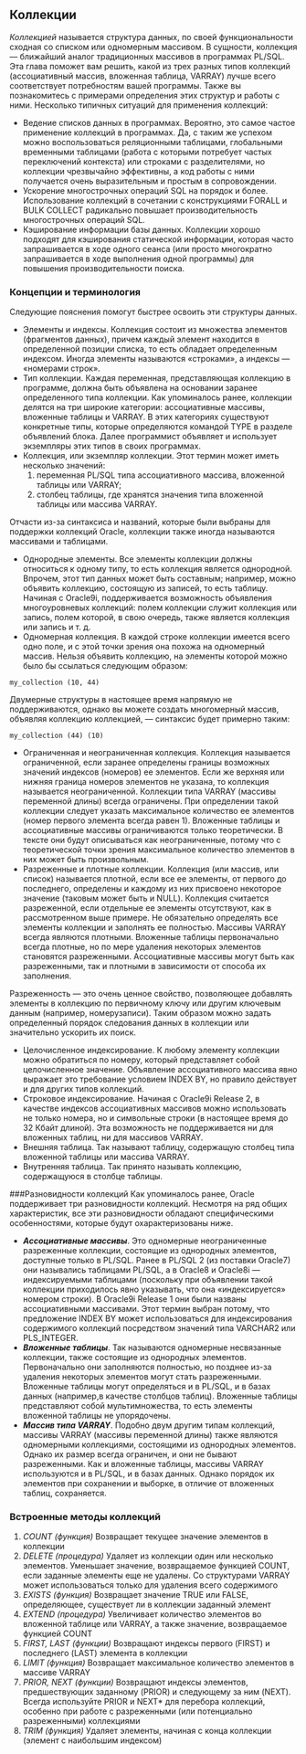 ## Коллекции

_Коллекцией_ называется структура данных, по своей функциональности сходная со списком или одномерным массивом. В сущности, коллекция — ближайший аналог традиционных массивов в программах PL/SQL. Эта глава поможет вам решить, какой из трех разных типов коллекций (ассоциативный массив, вложенная таблица, VARRAY) лучше всего соответствует потребностям вашей программы. Также вы познакомитесь с примерами определения этих структур и работы с ними.
Несколько типичных ситуаций для применения коллекций:
- Ведение списков данных в программах. Вероятно, это самое частое применение
коллекций в программах. Да, с таким же успехом можно воспользоваться реляционными таблицами, глобальными временными таблицами (работа с которыми потребует частых переключений контекста) или строками с разделителями, но коллекции чрезвычайно эффективны, а код работы с ними получается очень выразительным и простым в сопровождении.
- Ускорение многострочных операций SQL на порядок и более. Использование
коллекций в сочетании с конструкциями FORALL и BULK COLLECT радикально повышает производительность многострочных операций SQL.
- Кэширование информации базы данных. Коллекции хорошо подходят для кэширования статической информации, которая часто запрашивается в ходе одного сеанса (или просто многократно запрашивается в ходе выполнения одной программы) для повышения производительности поиска.

### Концепции и терминология
Следующие пояснения помогут быстрее освоить эти структуры данных.
- Элементы и индексы. Коллекция состоит из множества элементов (фрагментов
данных), причем каждый элемент находится в определенной позиции списка, то
есть обладает определенным индексом. Иногда элементы называются «строками»,
а индексы — «номерами строк».
- Тип коллекции. Каждая переменная, представляющая коллекцию в программе,
должна быть объявлена на основании заранее определенного типа коллекции.
Как упоминалось ранее, коллекции делятся на три широкие категории: ассоциативные массивы, вложенные таблицы и VARRAY. В этих категориях существуют
конкретные типы, которые определяются командой TYPE в разделе объявлений
блока. Далее программист объявляет и использует экземпляры этих типов в своих программах.
- Коллекция, или экземпляр коллекции. Этот термин может иметь несколько значений:
  1. переменная PL/SQL типа ассоциативного массива, вложенной таблицы или VARRAY;
  2. столбец таблицы, где хранятся значения типа вложенной таблицы или массива
VARRAY.

Отчасти из-за синтаксиса и названий, которые были выбраны для поддержки коллекций Oracle, коллекции также иногда называются массивами и таблицами.

- Однородные элементы. Все элементы коллекции должны относиться к одному типу, то есть коллекция является однородной. Впрочем, этот тип данных может быть составным; например, можно объявить коллекцию, состоящую из записей, то есть таблицу. Начиная с Oracle9i, поддерживается возможность объявления многоуровневых коллекций: полем коллекции служит коллекция или запись, полем которой, в свою очередь, также является коллекция или запись и т. д.
- Одномерная коллекция. В каждой строке коллекции имеется всего одно поле, и с этой точки зрения она похожа на одномерный массив. Нельзя объявить коллекцию, на элементы которой можно было бы ссылаться следующим образом:
```
my_collection (10, 44)
```
Двумерные структуры в настоящее время напрямую не поддерживаются, однако вы
можете создать многомерный массив, объявляя коллекцию коллекцией, — синтаксис
будет примерно таким:
```
my_collection (44) (10)
```
- Ограниченная и неограниченная коллекция. Коллекция называется ограниченной, если заранее определены границы возможных значений индексов (номеров) ее элементов. Если же верхняя или нижняя граница номеров элементов не указана, то коллекция называется неограниченной. Коллекции типа VARRAY (массивы переменной длины) всегда ограничены. При определении такой коллекции следует
указать максимальное количество ее элементов (номер первого элемента всегда равен 1). Вложенные таблицы и ассоциативные массивы ограничиваются только теоретически. В тексте они будут описываться как неограниченные, потому что с теоретической точки зрения максимальное количество элементов в них может быть произвольным.
- Разреженные и плотные коллекции. Коллекция (или массив, или список) называется плотной, если все ее элементы, от первого до последнего, определены и каждому из них присвоено некоторое значение (таковым может быть и NULL).
Коллекция считается разреженной, если отдельные ее элементы отсутствуют, как в рассмотренном выше примере. Не обязательно определять все элементы коллекции и заполнять ее полностью. Массивы VARRAY всегда являются плотными. Вложенные
таблицы первоначально всегда плотные, но по мере удаления некоторых элементов становятся разреженными. Ассоциативные массивы могут быть как разреженными, так и плотными в зависимости от способа их заполнения.

Разреженность — это очень ценное свойство, позволяющее добавлять элементы в коллекцию по первичному ключу или другим ключевым данным (например, номерузаписи). Таким образом можно задать определенный порядок следования данных в коллекции или значительно ускорить их поиск.
- Целочисленное индексирование. К любому элементу коллекции можно обратиться по номеру, который представляет собой целочисленное значение. Объявление ассоциативного массива явно выражает это требование условием INDEX BY, но правило действует и для других типов коллекций.
- Строковое индексирование. Начиная с Oracle9i Release 2, в качестве индексов ассоциативных массивов можно использовать не только номера, но и символьные строки (в настоящее время до 32 Кбайт длиной). Эта возможность не поддерживается ни для вложенных таблиц, ни для массивов VARRAY.
- Внешняя таблица. Так называют таблицу, содержащую столбец типа вложенной таблицы или массива VARRAY.
- Внутренняя таблица. Так принято называть коллекцию, содержащуюся в столбце
таблицы.

###Разновидности коллекций
Как упоминалось ранее, Oracle поддерживает три разновидности коллекций. Несмотря на ряд общих характеристик, все эти разновидности обладают специфическими особенностями, которые будут охарактеризованы ниже.
- ***Ассоциативные массивы***. Это одномерные неограниченные разреженные коллекции, состоящие из однородных элементов, доступные только в PL/SQL. Ранее в PL/SQL 2 (из поставки Oracle7) они назывались таблицами PL/SQL, а в Oracle8
и Oracle8i — индексируемыми таблицами (поскольку при объявлении такой коллекции приходилось явно указывать, что она «индексируется» номером строки). В Oracle9i Release 1 они были названы ассоциативными массивами. Этот термин
выбран потому, что предложение INDEX BY может использоваться для индексирования содержимого коллекций посредством значений типа VARCHAR2 или PLS_INTEGER.
- ***Вложенные таблицы***. Так называются одномерные несвязанные коллекции, также состоящие из однородных элементов. Первоначально они заполняются полностью, но позднее из-за удаления некоторых элементов могут стать разреженными. Вложенные таблицы могут определяться и в PL/SQL, и в базах данных (например,в качестве столбцов таблиц). Вложенные таблицы представляют собой мультимножества, то есть элементы вложенной таблицы не упорядочены.
- ***Массив типа VARRAY***. Подобно двум другим типам коллекций, массивы VARRAY (массивы переменной длины) также являются одномерными коллекциями, состоящими из однородных элементов. Однако их размер всегда ограничен, и они не бывают разреженными. Как и вложенные таблицы, массивы VARRAY используются и в PL/SQL, и в базах данных. Однако порядок их элементов при сохранении и выборке, в отличие от вложенных таблиц, сохраняется.

### Встроенные методы коллекций

1. *COUNT (функция)* Возвращает текущее значение элементов в коллекции
2. *DELETE (процедура)* Удаляет из коллекции один или несколько элементов. Уменьшает значение, возвращаемое функцией COUNT, если
заданные элементы еще не удалены. Со структурами VARRAY может использоваться только для удаления всего содержимого
3. *EXISTS (функция)* Возвращает значение TRUE или FALSE, определяющее, существует ли в коллекции заданный элемент
4. *EXTEND (процедура)* Увеличивает количество элементов во вложенной таблице или VARRAY, а также значение, возвращаемое функцией COUNT
5. *FIRST, LAST (функции)* Возвращают индексы первого (FIRST) и последнего (LAST) элемента в коллекции
6. *LIMIT (функция)* Возвращает максимальное количество элементов в массиве VARRAY
7. *PRIOR, NEXT (функции)* Возвращают индексы элементов, предшествующих заданному (PRIOR) и следующему за ним (NEXT). Всегда используйте
PRIOR и NEXT* для перебора коллекций, особенно при работе с разреженными (или потенциально разреженными) коллекциями
8. *TRIM (функция)* Удаляет элементы, начиная с конца коллекции (элемент с наибольшим индексом)
